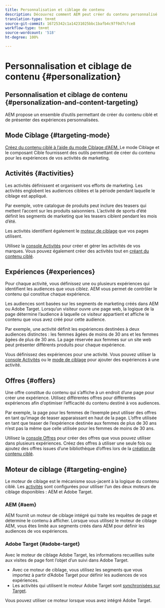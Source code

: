 ```yaml
---
title: Personnalisation et ciblage de contenu
description: Découvrez comment AEM peut créer du contenu personnalisé
translation-type: tm+mt
source-git-commit: 16725342c1a14231025bbc1bafb4c97f0d7cfce8
workflow-type: tm+mt
source-wordcount: '518'
ht-degree: 100%

---
```



# Personnalisation et ciblage de contenu {#personalization}

## Personnalisation et ciblage de contenu {#personalization-and-content-targeting}

AEM propose un ensemble d’outils permettant de créer du contenu ciblé et de présenter des expériences personnalisées.

## Mode Ciblage   {#targeting-mode}

[Créez du contenu ciblé à l’aide du mode Ciblage d’AEM. ](/help/sites-cloud/authoring/personalization/targeted-content.md) Le mode Ciblage et le composant Cible fournissent des outils permettant de créer du contenu pour les expériences de vos activités de marketing.

## Activités    {#activities}

Les activités définissent et organisent vos efforts de marketing. Les activités englobent les audiences ciblées et la période pendant laquelle le ciblage est appliqué.

Par exemple, votre catalogue de produits peut inclure des teasers qui mettent l’accent sur les produits saisonniers. L’activité de sports d’été définit les segments de marketing que les teasers ciblent pendant les mois d’été.

Les activités identifient également le [moteur de ciblage](#targeting-engine) que vos pages utilisent.

Utilisez la [console Activités](/help/sites-cloud/authoring/personalization/activities.md) pour créer et gérer les activités de vos marques. Vous pouvez également créer des activités tout en [créant du contenu ciblé](/help/sites-cloud/authoring/personalization/targeted-content.md).

## Expériences {#experiences}

Pour chaque activité, vous définissez une ou plusieurs expériences qui identifient les audiences que vous ciblez. AEM vous permet de contrôler le contenu qui constitue chaque expérience.

Les audiences sont basées sur les segments de marketing créés dans AEM ou Adobe Target. Lorsqu’un visiteur ouvre une page web, la logique de la page détermine l’audience à laquelle ce visiteur appartient et affiche le contenu que vous avez créé pour cette audience.

Par exemple, une activité définit les expériences destinées à deux audiences distinctes : les femmes âgées de moins de 30 ans et les femmes âgées de plus de 30 ans. La page réservée aux femmes sur un site web peut présenter différents produits pour chaque expérience.

Vous définissez des expériences pour une activité. Vous pouvez utiliser la [console Activités](/help/sites-cloud/authoring/personalization/activities.md#adding-editing-an-activity-using-the-activities-console) ou le [mode de ciblage](/help/sites-cloud/authoring/personalization/targeted-content.md#adding-and-removing-experiences-using-targeting-mode) pour ajouter des expériences à une activité.

## Offres    {#offers}

Une offre constitue du contenu qui s’affiche à un endroit d’une page pour créer une expérience. Utilisez différentes offres pour différentes expériences afin d’optimiser l’efficacité du contenu destiné à vos audiences.

Par exemple, la page pour les femmes de l’exemple peut utiliser des offres en tant qu’image de teaser apparaissant en haut de la page. L’offre utilisée en tant que teaser de l’expérience destinée aux femmes de plus de 30 ans n’est pas la même que celle utilisée pour les femmes de moins de 30 ans.

Utilisez la [console Offres](/help/sites-cloud/authoring/personalization/offers.md) pour créer des offres que vous pouvez utiliser dans plusieurs expériences. Créez des offres à utiliser une seule fois ou ajoutez des offres issues d’une bibliothèque d’offres lors de la [création de contenu ciblé](/help/sites-cloud/authoring/personalization/targeted-content.md).

## Moteur de ciblage    {#targeting-engine}

Le moteur de ciblage est le mécanisme sous-jacent à la logique du contenu ciblé. Les [activités](/help/sites-cloud/authoring/personalization/activities.md) sont configurées pour utiliser l’un des deux moteurs de ciblage disponibles : AEM et Adobe Target.

### AEM {#aem}

AEM fournit un moteur de ciblage intégré qui traite les requêtes de page et détermine le contenu à afficher. Lorsque vous utilisez le moteur de ciblage AEM, vous êtes limité aux segments créés dans AEM pour définir les audiences de vos expériences.

### Adobe Target {#adobe-target}

Avec le moteur de ciblage Adobe Target, les informations recueillies suite aux visites de page font l’objet d’un suivi dans Adobe Target.

* Avec ce moteur de ciblage, vous utilisez les segments que vous importez à partir d’Adobe Target pour définir les audiences de vos expériences.
* Les activités qui utilisent le moteur Adobe Target sont [synchronisées sur Target](/help/sites-cloud/authoring/personalization/activities.md#synchronizing-activities-with-adobe-target).

Vous pouvez utiliser ce moteur lorsque vous avez intégré Adobe Target. <!--You can use this engine when you have [integrated with Adobe Target](/help/sites-administering/opt-in.md).-->

